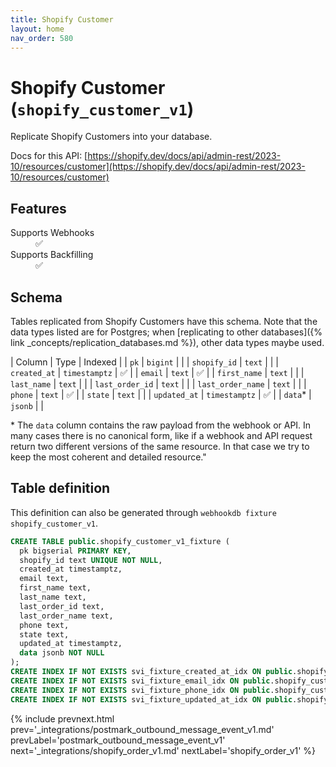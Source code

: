 ```yaml
---
title: Shopify Customer
layout: home
nav_order: 580
---
```


# Shopify Customer (`shopify_customer_v1`)

Replicate Shopify Customers into your database.

Docs for this API: [https://shopify.dev/docs/api/admin-rest/2023-10/resources/customer](https://shopify.dev/docs/api/admin-rest/2023-10/resources/customer)

## Features

<dl>
<dt>Supports Webhooks</dt>
<dd>✅</dd>
<dt>Supports Backfilling</dt>
<dd>✅</dd>

</dl>

## Schema

Tables replicated from Shopify Customers have this schema.
Note that the data types listed are for Postgres;
when [replicating to other databases]({% link _concepts/replication_databases.md %}),
other data types maybe used.

| Column | Type | Indexed |
| `pk` | `bigint` |  |
| `shopify_id` | `text` |  |
| `created_at` | `timestamptz` | ✅ |
| `email` | `text` | ✅ |
| `first_name` | `text` |  |
| `last_name` | `text` |  |
| `last_order_id` | `text` |  |
| `last_order_name` | `text` |  |
| `phone` | `text` | ✅ |
| `state` | `text` |  |
| `updated_at` | `timestamptz` | ✅ |
| `data`* | `jsonb` |  |

<span class="fs-3">* The `data` column contains the raw payload from the webhook or API.
In many cases there is no canonical form, like if a webhook and API request return
two different versions of the same resource.
In that case we try to keep the most coherent and detailed resource."</span>

## Table definition

This definition can also be generated through `webhookdb fixture shopify_customer_v1`.

```sql
CREATE TABLE public.shopify_customer_v1_fixture (
  pk bigserial PRIMARY KEY,
  shopify_id text UNIQUE NOT NULL,
  created_at timestamptz,
  email text,
  first_name text,
  last_name text,
  last_order_id text,
  last_order_name text,
  phone text,
  state text,
  updated_at timestamptz,
  data jsonb NOT NULL
);
CREATE INDEX IF NOT EXISTS svi_fixture_created_at_idx ON public.shopify_customer_v1_fixture (created_at);
CREATE INDEX IF NOT EXISTS svi_fixture_email_idx ON public.shopify_customer_v1_fixture (email);
CREATE INDEX IF NOT EXISTS svi_fixture_phone_idx ON public.shopify_customer_v1_fixture (phone);
CREATE INDEX IF NOT EXISTS svi_fixture_updated_at_idx ON public.shopify_customer_v1_fixture (updated_at);
```

{% include prevnext.html prev='_integrations/postmark_outbound_message_event_v1.md' prevLabel='postmark_outbound_message_event_v1' next='_integrations/shopify_order_v1.md' nextLabel='shopify_order_v1' %}
